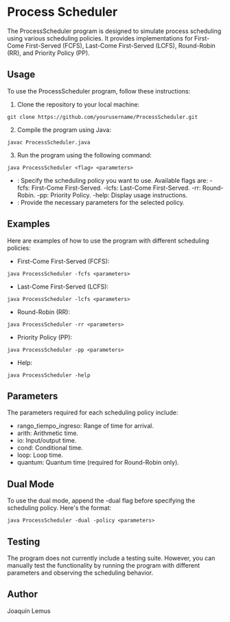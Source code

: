 # Process Scheduler
The ProcessScheduler program is designed to simulate process scheduling using various scheduling policies. It provides implementations for First-Come First-Served (FCFS), Last-Come First-Served (LCFS), Round-Robin (RR), and Priority Policy (PP).

## Usage
To use the ProcessScheduler program, follow these instructions:

1. Clone the repository to your local machine:

```
git clone https://github.com/yourusername/ProcessScheduler.git
```
2. Compile the program using Java:
```
javac ProcessScheduler.java
```
3. Run the program using the following command:
```
java ProcessScheduler <flag> <parameters>
```
- <flag>: Specify the scheduling policy you want to use. Available flags are:
  -fcfs: First-Come First-Served.
  -lcfs: Last-Come First-Served.
  -rr: Round-Robin.
  -pp: Priority Policy.
  -help: Display usage instructions.
- <parameters>: Provide the necessary parameters for the selected policy.

## Examples
Here are examples of how to use the program with different scheduling policies:

  - First-Come First-Served (FCFS):
```
java ProcessScheduler -fcfs <parameters>
```
  - Last-Come First-Served (LCFS):
```
java ProcessScheduler -lcfs <parameters>
```
  - Round-Robin (RR):
```
java ProcessScheduler -rr <parameters>
```
  - Priority Policy (PP):
```
java ProcessScheduler -pp <parameters>
```
  - Help:
```
java ProcessScheduler -help
````
## Parameters
The parameters required for each scheduling policy include:

- rango_tiempo_ingreso: Range of time for arrival.
- arith: Arithmetic time.
- io: Input/output time.
- cond: Conditional time.
- loop: Loop time.
- quantum: Quantum time (required for Round-Robin only).
## Dual Mode
To use the dual mode, append the -dual flag before specifying the scheduling policy. Here's the format:
```
java ProcessScheduler -dual -policy <parameters>
```
## Testing
The program does not currently include a testing suite. However, you can manually test the functionality by running the program with different parameters and observing the scheduling behavior.

## Author
Joaquín Lemus
